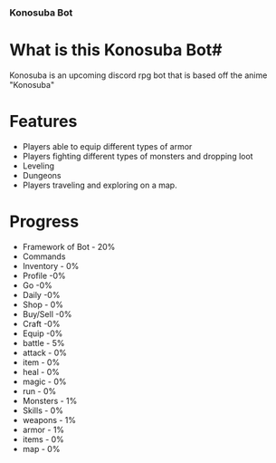 
### Konosuba Bot

# What is this Konosuba Bot#

Konosuba is an upcoming discord rpg bot that is based off the anime "Konosuba"

# Features

- Players able to equip different types of armor
- Players fighting different types of monsters and dropping loot
- Leveling
- Dungeons
- Players traveling and exploring on a map.	

# Progress

- Framework of Bot - 20%
- Commands
 - Inventory - 0%
 - Profile -0%
 - Go -0%
 - Daily -0%
 - Shop - 0%
 - Buy/Sell -0%
 - Craft -0%
 - Equip -0%
 - battle - 5%
 - attack - 0%
 - item - 0%
 - heal - 0% 
 - magic - 0%
 - run - 0%
- Monsters - 1%
- Skills - 0%
- weapons - 1%
- armor - 1%
- items - 0%
- map - 0%
